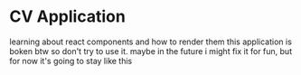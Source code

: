 # CV Application
learning about react components and how to render them
this application is boken btw so don't try to use it. maybe in the future i might fix it for fun, but for now it's going to stay like this
